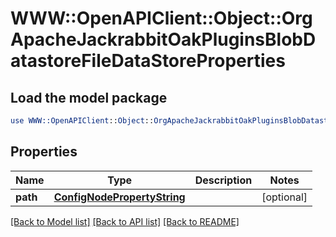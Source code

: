 # WWW::OpenAPIClient::Object::OrgApacheJackrabbitOakPluginsBlobDatastoreFileDataStoreProperties

## Load the model package
```perl
use WWW::OpenAPIClient::Object::OrgApacheJackrabbitOakPluginsBlobDatastoreFileDataStoreProperties;
```

## Properties
Name | Type | Description | Notes
------------ | ------------- | ------------- | -------------
**path** | [**ConfigNodePropertyString**](ConfigNodePropertyString.md) |  | [optional] 

[[Back to Model list]](../README.md#documentation-for-models) [[Back to API list]](../README.md#documentation-for-api-endpoints) [[Back to README]](../README.md)


